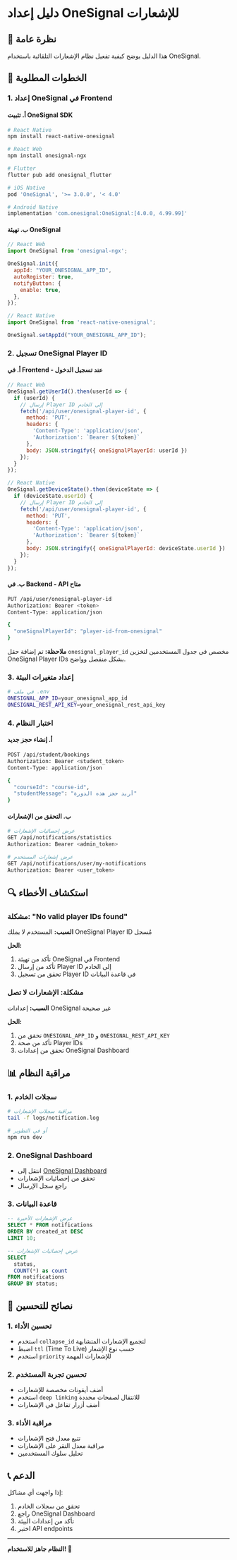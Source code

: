 # دليل إعداد OneSignal للإشعارات

## 📱 نظرة عامة

هذا الدليل يوضح كيفية تفعيل نظام الإشعارات التلقائية باستخدام OneSignal.

## 🔧 الخطوات المطلوبة

### 1. إعداد OneSignal في Frontend

#### أ. تثبيت OneSignal SDK

```bash
# React Native
npm install react-native-onesignal

# React Web
npm install onesignal-ngx

# Flutter
flutter pub add onesignal_flutter

# iOS Native
pod 'OneSignal', '>= 3.0.0', '< 4.0'

# Android Native
implementation 'com.onesignal:OneSignal:[4.0.0, 4.99.99]'
```

#### ب. تهيئة OneSignal

```javascript
// React Web
import OneSignal from 'onesignal-ngx';

OneSignal.init({
  appId: "YOUR_ONESIGNAL_APP_ID",
  autoRegister: true,
  notifyButton: {
    enable: true,
  },
});

// React Native
import OneSignal from 'react-native-onesignal';

OneSignal.setAppId("YOUR_ONESIGNAL_APP_ID");
```

### 2. تسجيل OneSignal Player ID

#### أ. في Frontend - عند تسجيل الدخول

```javascript
// React Web
OneSignal.getUserId().then(userId => {
  if (userId) {
    // إرسال Player ID إلى الخادم
    fetch('/api/user/onesignal-player-id', {
      method: 'PUT',
      headers: {
        'Content-Type': 'application/json',
        'Authorization': `Bearer ${token}`
      },
      body: JSON.stringify({ oneSignalPlayerId: userId })
    });
  }
});

// React Native
OneSignal.getDeviceState().then(deviceState => {
  if (deviceState.userId) {
    // إرسال Player ID إلى الخادم
    fetch('/api/user/onesignal-player-id', {
      method: 'PUT',
      headers: {
        'Content-Type': 'application/json',
        'Authorization': `Bearer ${token}`
      },
      body: JSON.stringify({ oneSignalPlayerId: deviceState.userId })
    });
  }
});
```

#### ب. في Backend - API متاح

```bash
PUT /api/user/onesignal-player-id
Authorization: Bearer <token>
Content-Type: application/json

{
  "oneSignalPlayerId": "player-id-from-onesignal"
}
```

**ملاحظة:** تم إضافة حقل `onesignal_player_id` مخصص في جدول المستخدمين لتخزين OneSignal Player IDs بشكل منفصل وواضح.

### 3. إعداد متغيرات البيئة

```bash
# في ملف .env
ONESIGNAL_APP_ID=your_onesignal_app_id
ONESIGNAL_REST_API_KEY=your_onesignal_rest_api_key
```

### 4. اختبار النظام

#### أ. إنشاء حجز جديد

```bash
POST /api/student/bookings
Authorization: Bearer <student_token>
Content-Type: application/json

{
  "courseId": "course-id",
  "studentMessage": "أريد حجز هذه الدورة"
}
```

#### ب. التحقق من الإشعارات

```bash
# عرض إحصائيات الإشعارات
GET /api/notifications/statistics
Authorization: Bearer <admin_token>

# عرض إشعارات المستخدم
GET /api/notifications/user/my-notifications
Authorization: Bearer <user_token>
```

## 🔍 استكشاف الأخطاء

### مشكلة: "No valid player IDs found"

**السبب:** المستخدم لا يملك OneSignal Player ID مُسجل

**الحل:**
1. تأكد من تهيئة OneSignal في Frontend
2. تأكد من إرسال Player ID إلى الخادم
3. تحقق من تسجيل Player ID في قاعدة البيانات

### مشكلة: الإشعارات لا تصل

**السبب:** إعدادات OneSignal غير صحيحة

**الحل:**
1. تحقق من `ONESIGNAL_APP_ID` و `ONESIGNAL_REST_API_KEY`
2. تأكد من صحة Player IDs
3. تحقق من إعدادات OneSignal Dashboard

## 📊 مراقبة النظام

### 1. سجلات الخادم

```bash
# مراقبة سجلات الإشعارات
tail -f logs/notification.log

# أو في التطوير
npm run dev
```

### 2. OneSignal Dashboard

- انتقل إلى [OneSignal Dashboard](https://app.onesignal.com)
- تحقق من إحصائيات الإشعارات
- راجع سجل الإرسال

### 3. قاعدة البيانات

```sql
-- عرض الإشعارات الأخيرة
SELECT * FROM notifications 
ORDER BY created_at DESC 
LIMIT 10;

-- عرض إحصائيات الإشعارات
SELECT 
  status,
  COUNT(*) as count
FROM notifications 
GROUP BY status;
```

## 🚀 نصائح للتحسين

### 1. تحسين الأداء

- استخدم `collapse_id` لتجميع الإشعارات المتشابهة
- اضبط `ttl` (Time To Live) حسب نوع الإشعار
- استخدم `priority` للإشعارات المهمة

### 2. تحسين تجربة المستخدم

- أضف أيقونات مخصصة للإشعارات
- استخدم `deep linking` للانتقال لصفحات محددة
- أضف أزرار تفاعل في الإشعارات

### 3. مراقبة الأداء

- تتبع معدل فتح الإشعارات
- مراقبة معدل النقر على الإشعارات
- تحليل سلوك المستخدمين

## 📞 الدعم

إذا واجهت أي مشاكل:

1. تحقق من سجلات الخادم
2. راجع OneSignal Dashboard
3. تأكد من إعدادات البيئة
4. اختبر API endpoints

---

**النظام جاهز للاستخدام! 🎉**
